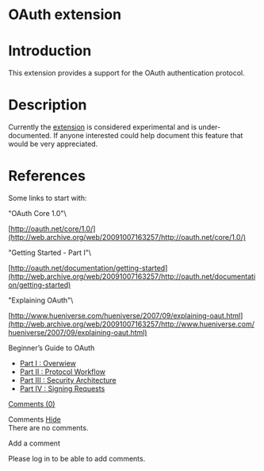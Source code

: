 OAuth extension
===============

Introduction
============

This extension provides a support for the OAuth authentication protocol.

Description
===========

Currently the
[extension](http://web.archive.org/web/20091007163257/http://www.restlet.org/documentation/snapshot/ext/index.html?org/restlet/ext/oauth/package-summary.html)
is considered experimental and is under-documented. If anyone interested
could help document this feature that would be very appreciated.

References
==========

Some links to start with:

"OAuth Core 1.0"\

[http://oauth.net/core/1.0/](http://web.archive.org/web/20091007163257/http://oauth.net/core/1.0/)

"Getting Started - Part I"\

[http://oauth.net/documentation/getting-started](http://web.archive.org/web/20091007163257/http://oauth.net/documentation/getting-started)

"Explaining OAuth"\

[http://www.hueniverse.com/hueniverse/2007/09/explaining-oaut.html](http://web.archive.org/web/20091007163257/http://www.hueniverse.com/hueniverse/2007/09/explaining-oaut.html)

Beginner’s Guide to OAuth

-   [Part I :
    Overwiew](http://web.archive.org/web/20091007163257/http://www.hueniverse.com/hueniverse/2007/10/beginners-guide.html)
-   [Part II : Protocol
    Workflow](http://web.archive.org/web/20091007163257/http://www.hueniverse.com/hueniverse/2007/10/beginners-gui-1.html)
-   [Part III : Security
    Architecture](http://web.archive.org/web/20091007163257/http://www.hueniverse.com/hueniverse/2008/10/beginners-guide.html)
-   [Part IV : Signing
    Requests](http://web.archive.org/web/20091007163257/http://www.hueniverse.com/hueniverse/2008/10/beginners-gui-1.html)

[Comments
(0)](http://web.archive.org/web/20091007163257/http://wiki.restlet.org/docs_2.0/13-restlet/28-restlet/80-restlet.html#)

Comments
[Hide](http://web.archive.org/web/20091007163257/http://wiki.restlet.org/docs_2.0/13-restlet/28-restlet/80-restlet.html#)
\
There are no comments.

Add a comment

Please log in to be able to add comments.
